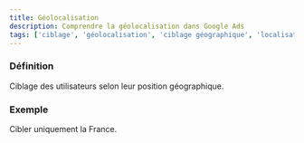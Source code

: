 ```yaml
---
title: Géolocalisation
description: Comprendre la géolocalisation dans Google Ads
tags: ['ciblage', 'géolocalisation', 'ciblage géographique', 'localisation', 'ciblage régional', 'geo targeting', 'google ads']
---
```


### Définition
Ciblage des utilisateurs selon leur position géographique.

### Exemple
Cibler uniquement la France.